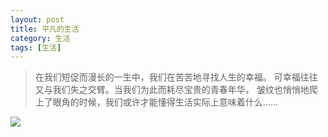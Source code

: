 ```yaml
---
layout: post
title: 平凡的生活
category: 生活
tags: [生活]
---
```



>在我们短促而漫长的一生中，我们在苦苦地寻找人生的幸福。
可幸福往往又与我们失之交臂。当我们为此而耗尽宝贵的青春年华，
皱纹也悄悄地爬上了眼角的时候，我们或许才能懂得生活实际上意味着什么……



![](https://wx4.sinaimg.cn/mw1024/006yibQ1ly1ft08162xohj31hc0zk4qp.jpg)
